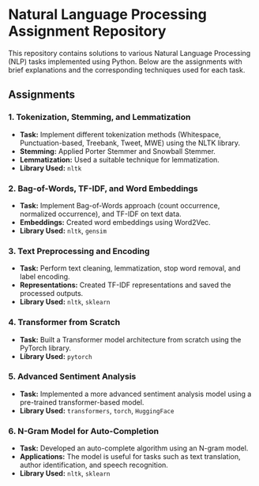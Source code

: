 # Natural Language Processing Assignment Repository

This repository contains solutions to various Natural Language Processing (NLP) tasks implemented using Python. Below are the assignments with brief explanations and the corresponding techniques used for each task.

## Assignments

### 1. **Tokenization, Stemming, and Lemmatization**
   - **Task:** Implement different tokenization methods (Whitespace, Punctuation-based, Treebank, Tweet, MWE) using the NLTK library.
   - **Stemming:** Applied Porter Stemmer and Snowball Stemmer.
   - **Lemmatization:** Used a suitable technique for lemmatization.
   - **Library Used:** `nltk`

### 2. **Bag-of-Words, TF-IDF, and Word Embeddings**
   - **Task:** Implement Bag-of-Words approach (count occurrence, normalized occurrence), and TF-IDF on text data.
   - **Embeddings:** Created word embeddings using Word2Vec.
   - **Library Used:** `nltk`, `gensim`

### 3. **Text Preprocessing and Encoding**
   - **Task:** Perform text cleaning, lemmatization, stop word removal, and label encoding.
   - **Representations:** Created TF-IDF representations and saved the processed outputs.
   - **Library Used:** `nltk`, `sklearn`

### 4. **Transformer from Scratch**
   - **Task:** Built a Transformer model architecture from scratch using the PyTorch library.
   - **Library Used:** `pytorch`

### 5. **Advanced Sentiment Analysis**
   - **Task:** Implemented a more advanced sentiment analysis model using a pre-trained transformer-based model.
   - **Library Used:** `transformers`, `torch`, `HuggingFace`

### 6. **N-Gram Model for Auto-Completion**
   - **Task:** Developed an auto-complete algorithm using an N-gram model.
   - **Applications:** The model is useful for tasks such as text translation, author identification, and speech recognition.
   - **Library Used:** `nltk`, `sklearn`
